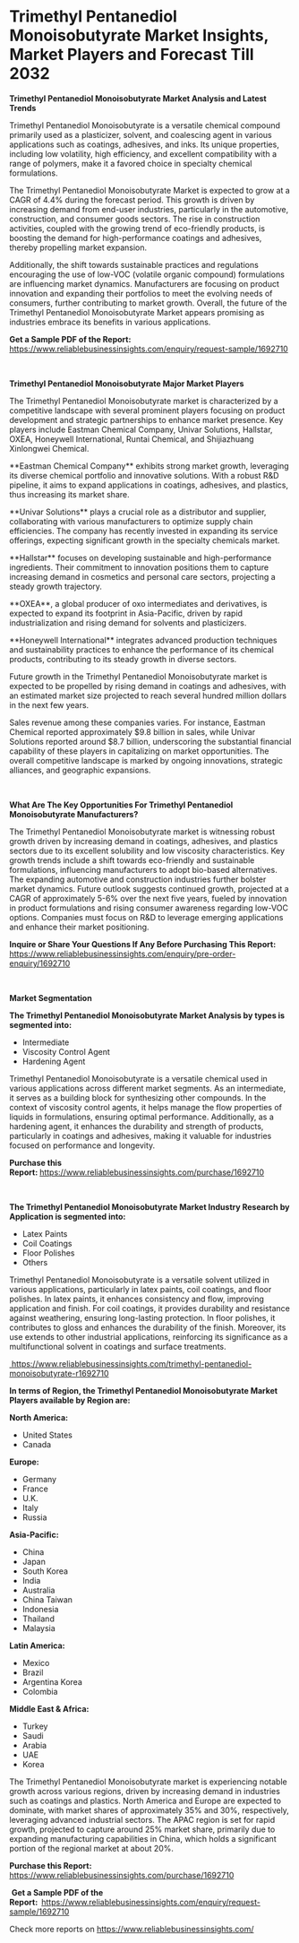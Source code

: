 <p><h1>Trimethyl Pentanediol Monoisobutyrate Market Insights, Market Players and Forecast Till 2032</h1></p><p><strong>Trimethyl Pentanediol Monoisobutyrate Market Analysis and Latest Trends</strong></p>
<p><p>Trimethyl Pentanediol Monoisobutyrate is a versatile chemical compound primarily used as a plasticizer, solvent, and coalescing agent in various applications such as coatings, adhesives, and inks. Its unique properties, including low volatility, high efficiency, and excellent compatibility with a range of polymers, make it a favored choice in specialty chemical formulations.</p><p>The Trimethyl Pentanediol Monoisobutyrate Market is expected to grow at a CAGR of 4.4% during the forecast period. This growth is driven by increasing demand from end-user industries, particularly in the automotive, construction, and consumer goods sectors. The rise in construction activities, coupled with the growing trend of eco-friendly products, is boosting the demand for high-performance coatings and adhesives, thereby propelling market expansion.</p><p>Additionally, the shift towards sustainable practices and regulations encouraging the use of low-VOC (volatile organic compound) formulations are influencing market dynamics. Manufacturers are focusing on product innovation and expanding their portfolios to meet the evolving needs of consumers, further contributing to market growth. Overall, the future of the Trimethyl Pentanediol Monoisobutyrate Market appears promising as industries embrace its benefits in various applications.</p></p>
<p><strong>Get a Sample PDF of the Report:&nbsp;</strong> <a href="https://www.reliablebusinessinsights.com/enquiry/request-sample/1692710?utm_campaign=3128&utm_medium=2&utm_source=Github&utm_content=ia&utm_term=31032025&utm_id=trimethyl-pentanediol-monoisobutyrate">https://www.reliablebusinessinsights.com/enquiry/request-sample/1692710</a></p>
<p>&nbsp;</p>
<p><strong>Trimethyl Pentanediol Monoisobutyrate Major Market Players</strong></p>
<p><p>The Trimethyl Pentanediol Monoisobutyrate market is characterized by a competitive landscape with several prominent players focusing on product development and strategic partnerships to enhance market presence. Key players include Eastman Chemical Company, Univar Solutions, Hallstar, OXEA, Honeywell International, Runtai Chemical, and Shijiazhuang Xinlongwei Chemical.</p><p>**Eastman Chemical Company** exhibits strong market growth, leveraging its diverse chemical portfolio and innovative solutions. With a robust R&D pipeline, it aims to expand applications in coatings, adhesives, and plastics, thus increasing its market share.</p><p>**Univar Solutions** plays a crucial role as a distributor and supplier, collaborating with various manufacturers to optimize supply chain efficiencies. The company has recently invested in expanding its service offerings, expecting significant growth in the specialty chemicals market.</p><p>**Hallstar** focuses on developing sustainable and high-performance ingredients. Their commitment to innovation positions them to capture increasing demand in cosmetics and personal care sectors, projecting a steady growth trajectory.</p><p>**OXEA**, a global producer of oxo intermediates and derivatives, is expected to expand its footprint in Asia-Pacific, driven by rapid industrialization and rising demand for solvents and plasticizers.</p><p>**Honeywell International** integrates advanced production techniques and sustainability practices to enhance the performance of its chemical products, contributing to its steady growth in diverse sectors.</p><p>Future growth in the Trimethyl Pentanediol Monoisobutyrate market is expected to be propelled by rising demand in coatings and adhesives, with an estimated market size projected to reach several hundred million dollars in the next few years. </p><p>Sales revenue among these companies varies. For instance, Eastman Chemical reported approximately $9.8 billion in sales, while Univar Solutions reported around $8.7 billion, underscoring the substantial financial capability of these players in capitalizing on market opportunities. The overall competitive landscape is marked by ongoing innovations, strategic alliances, and geographic expansions.</p></p>
<p>&nbsp;</p>
<p><strong>What Are The Key Opportunities For Trimethyl Pentanediol Monoisobutyrate Manufacturers?</strong></p>
<p><p>The Trimethyl Pentanediol Monoisobutyrate market is witnessing robust growth driven by increasing demand in coatings, adhesives, and plastics sectors due to its excellent solubility and low viscosity characteristics. Key growth trends include a shift towards eco-friendly and sustainable formulations, influencing manufacturers to adopt bio-based alternatives. The expanding automotive and construction industries further bolster market dynamics. Future outlook suggests continued growth, projected at a CAGR of approximately 5-6% over the next five years, fueled by innovation in product formulations and rising consumer awareness regarding low-VOC options. Companies must focus on R&D to leverage emerging applications and enhance their market positioning.</p></p>
<p><strong>Inquire or Share Your Questions If Any Before Purchasing This Report:</strong> <a href="https://www.reliablebusinessinsights.com/enquiry/pre-order-enquiry/1692710?utm_campaign=3128&utm_medium=2&utm_source=Github&utm_content=ia&utm_term=31032025&utm_id=trimethyl-pentanediol-monoisobutyrate">https://www.reliablebusinessinsights.com/enquiry/pre-order-enquiry/1692710</a></p>
<p>&nbsp;</p>
<p><strong>Market Segmentation</strong></p>
<p><strong>The Trimethyl Pentanediol Monoisobutyrate Market Analysis by types is segmented into:</strong></p>
<p><ul><li>Intermediate</li><li>Viscosity Control Agent</li><li>Hardening Agent</li></ul></p>
<p><p>Trimethyl Pentanediol Monoisobutyrate is a versatile chemical used in various applications across different market segments. As an intermediate, it serves as a building block for synthesizing other compounds. In the context of viscosity control agents, it helps manage the flow properties of liquids in formulations, ensuring optimal performance. Additionally, as a hardening agent, it enhances the durability and strength of products, particularly in coatings and adhesives, making it valuable for industries focused on performance and longevity.</p></p>
<p><strong>Purchase this Report:&nbsp;</strong><a href="https://www.reliablebusinessinsights.com/purchase/1692710?utm_campaign=3128&utm_medium=2&utm_source=Github&utm_content=ia&utm_term=31032025&utm_id=trimethyl-pentanediol-monoisobutyrate">https://www.reliablebusinessinsights.com/purchase/1692710</a></p>
<p>&nbsp;</p>
<p><strong>The Trimethyl Pentanediol Monoisobutyrate Market Industry Research by Application is segmented into:</strong></p>
<p><ul><li>Latex Paints</li><li>Coil Coatings</li><li>Floor Polishes</li><li>Others</li></ul></p>
<p><p>Trimethyl Pentanediol Monoisobutyrate is a versatile solvent utilized in various applications, particularly in latex paints, coil coatings, and floor polishes. In latex paints, it enhances consistency and flow, improving application and finish. For coil coatings, it provides durability and resistance against weathering, ensuring long-lasting protection. In floor polishes, it contributes to gloss and enhances the durability of the finish. Moreover, its use extends to other industrial applications, reinforcing its significance as a multifunctional solvent in coatings and surface treatments.</p></p>
<p><a href="https://www.reliablebusinessinsights.com/trimethyl-pentanediol-monoisobutyrate-r1692710?utm_campaign=3128&utm_medium=2&utm_source=Github&utm_content=ia&utm_term=31032025&utm_id=trimethyl-pentanediol-monoisobutyrate">&nbsp;https://www.reliablebusinessinsights.com/trimethyl-pentanediol-monoisobutyrate-r1692710</a></p>
<p><strong>In terms of Region, the Trimethyl Pentanediol Monoisobutyrate Market Players available by Region are:</strong></p>
<p>
    <p> <strong> North America: </strong>
        <ul>
            <li>United States</li>
            <li>Canada</li>
        </ul>
        </p> 
    <p> <strong> Europe: </strong>
        <ul>
            <li>Germany</li>
            <li>France</li>
            <li>U.K.</li>
            <li>Italy</li>
            <li>Russia</li>
        </ul>
        </p> 
    <p> <strong> Asia-Pacific: </strong>
        <ul>
            <li>China</li>
            <li>Japan</li>
            <li>South Korea</li>
            <li>India</li>
            <li>Australia</li>
            <li>China Taiwan</li>
            <li>Indonesia</li>
            <li>Thailand</li>
            <li>Malaysia</li>
        </ul>
        </p> 
    <p> <strong> Latin America: </strong>
        <ul>
            <li>Mexico</li>
            <li>Brazil</li>
            <li>Argentina Korea</li>
            <li>Colombia</li>
        </ul>
        </p> 
    <p> <strong> Middle East & Africa: </strong>
        <ul>
            <li>Turkey</li>
            <li>Saudi</li>
            <li>Arabia</li>
            <li>UAE</li>
            <li>Korea</li>
        </ul>
    </p>
    </p>
<p><p>The Trimethyl Pentanediol Monoisobutyrate market is experiencing notable growth across various regions, driven by increasing demand in industries such as coatings and plastics. North America and Europe are expected to dominate, with market shares of approximately 35% and 30%, respectively, leveraging advanced industrial sectors. The APAC region is set for rapid growth, projected to capture around 25% market share, primarily due to expanding manufacturing capabilities in China, which holds a significant portion of the regional market at about 20%.</p></p>
<p><strong>Purchase this Report: </strong><a href="https://www.reliablebusinessinsights.com/purchase/1692710?utm_campaign=3128&utm_medium=2&utm_source=Github&utm_content=ia&utm_term=31032025&utm_id=trimethyl-pentanediol-monoisobutyrate">https://www.reliablebusinessinsights.com/purchase/1692710</a></p>
<p>&nbsp;<strong>Get a Sample PDF of the Report:&nbsp;&nbsp;</strong><a href="https://www.reliablebusinessinsights.com/enquiry/request-sample/1692710?utm_campaign=3128&utm_medium=2&utm_source=Github&utm_content=ia&utm_term=31032025&utm_id=trimethyl-pentanediol-monoisobutyrate">https://www.reliablebusinessinsights.com/enquiry/request-sample/1692710</a></p>
<p><strong></strong></p>
<p>Check more reports on <a href="https://www.reliablebusinessinsights.com/?utm_campaign=3128&utm_medium=2&utm_source=Github&utm_content=ia&utm_term=31032025&utm_id=trimethyl-pentanediol-monoisobutyrate">https://www.reliablebusinessinsights.com/</a></p>
